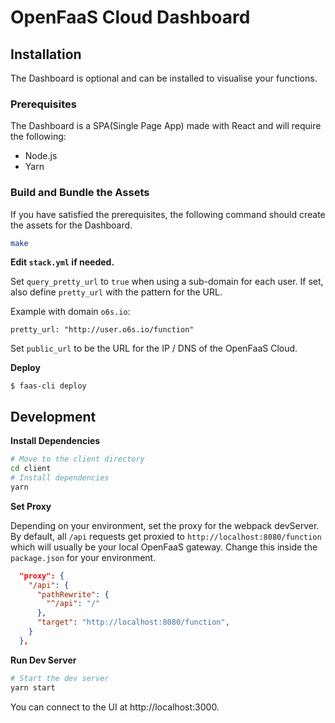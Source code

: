 # OpenFaaS Cloud Dashboard

## Installation

The Dashboard is optional and can be installed to visualise your functions.

### Prerequisites

The Dashboard is a SPA(Single Page App) made with React and will require the following:

- Node.js
- Yarn

### Build and Bundle the Assets

If you have satisfied the prerequisites, the following command should create the assets for the Dashboard.

```bash
make
```

**Edit `stack.yml` if needed.**

Set `query_pretty_url` to `true` when using a sub-domain for each user. If set, also define `pretty_url` with the pattern for the URL.

Example with domain `o6s.io`:

```
pretty_url: "http://user.o6s.io/function"
```

Set `public_url` to be the URL for the IP / DNS of the OpenFaaS Cloud.

**Deploy**

```
$ faas-cli deploy
```

## Development

**Install Dependencies**

```bash
# Move to the client directory
cd client
# Install dependencies
yarn
```

**Set Proxy**

Depending on your environment, set the proxy for the webpack devServer. By default, all `/api` requests get proxied to `http://localhost:8080/function` which will usually be your local OpenFaaS gateway. Change this inside the `package.json` for your environment.

```json
  "proxy": {
    "/api": {
      "pathRewrite": {
        "^/api": "/"
      },
      "target": "http://localhost:8080/function",
    }
  },
```

**Run Dev Server**

```bash
# Start the dev server
yarn start
```

You can connect to the UI at http://localhost:3000.
